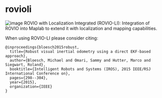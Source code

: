 rovioli
=================
![image](https://user-images.githubusercontent.com/5337083/29980744-5ddf7764-8f4b-11e7-8181-1c1712e215c4.png)
ROVIO with Localization Integrated (ROVIO-LI): 
Integration of ROVIO into Maplab to extend it with localization and mapping capabilities.

When using ROVIO-LI please consider citing:
```
@inproceedings{bloesch2015robust,
  title={Robust visual inertial odometry using a direct EKF-based approach},
  author={Bloesch, Michael and Omari, Sammy and Hutter, Marco and Siegwart, Roland},
  booktitle={Intelligent Robots and Systems (IROS), 2015 IEEE/RSJ International Conference on},
  pages={298--304},
  year={2015},
  organization={IEEE}
}
```
